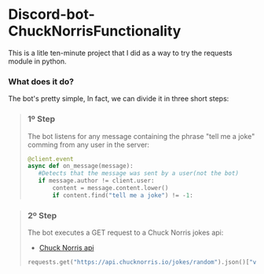 # Discord-bot-ChuckNorrisFunctionality

This is a litle ten-minute project that I did as a way to try the requests module in python.

### What does it do?
The bot's pretty simple, In fact, we can divide it in three short steps:

> ### <strong>1º Step</strong>
> The bot listens for any message containing the phrase "tell me a joke" comming from any user in the server:
>```python
>@client.event
>async def on_message(message):
>    #Detects that the message was sent by a user(not the bot)
>    if message.author != client.user:
>        content = message.content.lower()
>        if content.find("tell me a joke") != -1:
>```
>

</h>

> ### <strong>2º Step</strong>
> The bot executes a GET request to a Chuck Norris jokes api:
>  * [Chuck Norris api](https://api.chucknorris.io/jokes/random)
>```python
>requests.get("https://api.chucknorris.io/jokes/random").json()["value"]
>```
>